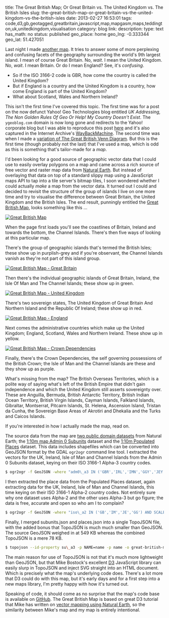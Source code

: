title: The Great British Map; Or Great Britain vs. The United Kingdom vs. The British Isles
slug: the-great-british-map-or-great-britain-vs-the-united-kingdom-vs-the-british-isles
date: 2013-02-27 16:53:01
tags: code,d3,gb,geotagged,greatbritain,javascript,map,mapgasm,maps,teddington,uk,unitedkingdom,visualisation
category: blog
link: 
description: 
type: text
has_math: no
status: published
geo_place: home
geo_lng: -0.333344
geo_lat: 51.427051

Last night I made [another map](https://maps.geotastic.org/great-british-map/ "https://maps.geotastic.org/great-british-map/"). It tries to answer some of more perplexing and confusing facets of the geography surrounding the world's 9th largest island. I mean of course Great Britain. No, *wait*. I mean the United Kingdom. No, *wait*. I mean Britain. Or do I mean England? See, it's *confusing*.



* So if the ISO 3166-2 code is GBR, how come the country is called the United Kingdom?
* But if England is a country and the United Kingdom is a country, how come England is part of the United Kingdom?
* What about Scotland, Wales and Northern Ireland?



This isn't the first time I've covered this topic. The first time was for a post on the now defunct Yahoo! Geo Technologies blog entitled *UK Addressing, The Non Golden Rules Of Geo Or Help! My Country Doesn't Exist*. The `ygeoblog.com` domain is now long gone and redirects to the Yahoo! corporate blog but I was able to reproduce this post [here](/2011/06/05/the-non-golden-rules-of-geo-redux/ "/2011/06/05/the-non-golden-rules-of-geo-redux/") and it's also captured in the Internet Archive's [WayBackMachine](https://web.archive.org/web/20090519023002/https://www.ygeoblog.com/2009/02/uk-addressing-the-non-golden-rules-of-geo-or-help-my-county-doesnt-exist/ "https://web.archive.org/web/20090519023002/https://www.ygeoblog.com/2009/02/uk-addressing-the-non-golden-rules-of-geo-or-help-my-county-doesnt-exist/"). The second time was when I made a [variation of The Great British Venn Diagram](/2010/01/19/is-it-great-britain-the-united-kingdom-the-british-isles-or-what-exactly/ "/2010/01/19/is-it-great-britain-the-united-kingdom-the-british-isles-or-what-exactly/"). But this is the first time (though probably not the last) that I've used a map, which is odd as this is something that's tailor-made for a *map*.

<!-- TEASER_END -->

I'd been looking for a good source of geographic vector data that I could use to easily overlay polygons on a map and came across a rich source of free vector and raster map data from [Natural Earth](https://www.naturalearthdata.com/ "https://www.naturalearthdata.com/"). But instead of overlaying that data on top of a standard slippy map using a JavaScript maps API to tap into a tile server's bitmap tiles, I soon wondered whether I could actually *make* a map from the vector data. It turned out I could and decided to revisit the structure of the group of islands I live on one more time and try to visualise the difference between Great Britain, the United Kingdom and the British Isles. The end result, punningly entitled the [Great British Map](https://maps.geotastic.org/great-british-map/ "https://maps.geotastic.org/great-british-map/"), looks something like this ...

[![Great British Map](/wp-content/uploads/2013/02/Great-British-Map-1024x737.jpg)](/wp-content/uploads/2013/02/Great-British-Map.jpg "/wp-content/uploads/2013/02/Great-British-Map.jpg")

When the page first loads you'll see the coastlines of Britain, Ireland and towards the bottom, the Channel Islands. There's then five ways of looking at this particular map.

There's the group of geographic islands that's termed the British Isles; these show up in purplish-grey and if you're observant, the Channel Islands vanish as they're not part of this island group.

[![Great British Map - Great Britain](/wp-content/uploads/2013/02/Great-British-Map-Great-Britain-1024x737.jpg)](/wp-content/uploads/2013/02/Great-British-Map-Great-Britain.jpg "/wp-content/uploads/2013/02/Great-British-Map-Great-Britain.jpg")

Then there's the individual geographic islands of Great Britain, Ireland, the Isle Of Man and The Channel Islands; these show up in green.

[![Great British Map - United Kingdom](/wp-content/uploads/2013/02/Great-British-Map-United-Kingdom-1024x737.jpg)](/wp-content/uploads/2013/02/Great-British-Map-United-Kingdom.jpg "/wp-content/uploads/2013/02/Great-British-Map-United-Kingdom.jpg")

There's two sovereign states, The United Kingdom of Great Britain And Northern Island and the Republic Of Ireland; these show up in red.

[![Great British Map - England](/wp-content/uploads/2013/02/Great-British-Map-England-1024x737.jpg)](/wp-content/uploads/2013/02/Great-British-Map-England.jpg "/wp-content/uploads/2013/02/Great-British-Map-England.jpg")

Next comes the administrative countries which make up the United Kingdom; England, Scotland, Wales and Northern Ireland. These show up in yellow.

[![Great British Map - Crown Dependencies](/wp-content/uploads/2013/02/Great-British-Map-Crown-Dependencies-1024x737.jpg)](/wp-content/uploads/2013/02/Great-British-Map-Crown-Dependencies.jpg "/wp-content/uploads/2013/02/Great-British-Map-Crown-Dependencies.jpg")

Finally, there's the Crown Dependencies, the self governing possessions of the British Crown; the Isle of Man and the Channel Islands are these and they show up as purple.

What's missing from the map? The British Overseas Territories, which is a polite way of saying what's left of the British Empire that didn't gain independence and which the United Kingdom still asserts sovereignty over. These are Anguilla, Bermuda, British Antarctic Territory, British Indian Ocean Territory, British Virgin Islands, Cayman Islands, Falkland Islands, Gibraltar, Montserrat, Pitcairn Islands, St. Helena, Ascension Island, Tristan da Cunha, the Sovereign Base Areas of Akrotiri and Dhekalia and the Turks and Caicos Islands.

If you're interested in how I actually made the map, read on.

The source data from the map are [two public domain datasets](https://www.naturalearthdata.com/downloads/10m-cultural-vectors/ "https://www.naturalearthdata.com/downloads/10m-cultural-vectors/") from Natural Earth; the [1:10m map Admin 0 Subunits](https://www.naturalearthdata.com/http//www.naturalearthdata.com/download/10m/cultural/ne_10m_admin_0_map_subunits.zip "https://www.naturalearthdata.com/http//www.naturalearthdata.com/download/10m/cultural/ne_10m_admin_0_map_subunits.zip") dataset and the [1:10m Populated Places](https://www.naturalearthdata.com/http//www.naturalearthdata.com/download/10m/cultural/ne_10m_populated_places.zip "https://www.naturalearthdata.com/http//www.naturalearthdata.com/download/10m/cultural/ne_10m_populated_places.zip") dataset. This data includes shapefiles which can be converted into GeoJSON format by the GDAL `ogr2ogr` command line tool. I extracted the vectors for the UK, Ireland, Isle of Man and Channel Islands from the Admin 0 Subunits dataset, keying on their ISO 3166-1 Alpha-3 country codes.

```bash
$ ogr2ogr -f GeoJSON -where "adm0\_a3 IN ('GBR','IRL','IMN','GGY','JEY','GBA')" subunits.json ne\_10m\_admin\_0\_map\_subunits/ne\_10m\_admin\_0\_map\_subunits.shp
```

I then extracted the place data from the Populated Places dataset, again extracting data for the UK, Ireland, Isle of Man and Channel Islands, this time keying on their ISO 3166-1 Alpha-2 country codes. Not entirely sure why one dataset uses Alpha-2 and the other uses Alpha-3 but go figure; the data is free, accurate and open so who am I to complain?

```bash
$ ogr2ogr -f GeoJSON -where "iso\_a2 IN ('GB','IM','JE','GG') AND SCALERANK < 8" places.json ne\_10m\_populated\_places/ne\_10m\_populated\_places.shp
```

Finally, I merged subunits.json and places.json into a single TopoJSON file, with the added bonus that TopoJSON is much much smaller than GeoJSON. The source GeoJSON weighed in at 549 KB whereas the combined TopoJSON is a mere 78 KB.

```bash
$ topojson --id-property su\_a3 -p NAME=name -p name -o great-british-map.json subunits.json places.json
```

The main reason for use of TopoJSON is not that it's much more lightweight than GeoJSON, but that Mike Bostock's excellent [D3](https://d3js.org/ "https://d3js.org/") JavaScript library can easily slurp in TopoJSON and inject SVG straight into an HTML document. Which is precisely what the map's underlying code does. There's a lot more that D3 could do with this map, but it's early days and for a first step into a new maps library, I'm pretty happy with how it's turned out.

Speaking of code, it should come as no surprise that the map's code base is available on [GitHub](https://github.com/vicchi/great-british-map "https://github.com/vicchi/great-british-map"). The Great British Map is based on great D3 tutorial that Mike has written on [vector mapping using Natural Earth](https://bost.ocks.org/mike/map/ "https://bost.ocks.org/mike/map/"), so the similarity between Mike's map and my map is entirely intentional.



